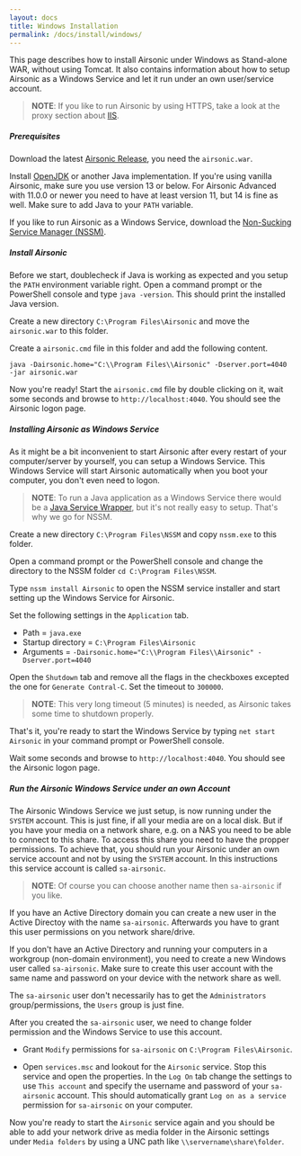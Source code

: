 ```yaml
---
layout: docs
title: Windows Installation
permalink: /docs/install/windows/
---
```

This page describes how to install Airsonic under Windows as Stand-alone WAR, without using Tomcat. It also contains information about how to setup Airsonic as a Windows Service and let it run under an own user/service account.

> **NOTE**: If you like to run Airsonic by using HTTPS, take a look at the proxy section about [IIS](/docs/proxy/iis/).

##### Prerequisites

Download the latest [Airsonic Release](https://github.com/airsonic/airsonic/releases), you need the `airsonic.war`.

Install [OpenJDK](https://openjdk.java.net) or another Java implementation. If you're using vanilla Airsonic, make sure you use version 13 or below. For Airsonic Advanced with 11.0.0 or newer you need to have at least version 11, but 14 is fine as well. Make sure to add Java to your `PATH` variable.

If you like to run Airsonic as a Windows Service, download the [Non-Sucking Service Manager (NSSM)](https://nssm.cc/download).

##### Install Airsonic

Before we start, doublecheck if Java is working as expected and you setup the `PATH` environment variable right. Open a command prompt or the PowerShell console and type `java -version`. This should print the installed Java version.

Create a new directory `C:\Program Files\Airsonic` and move the `airsonic.war` to this folder.

Create a `airsonic.cmd` file in this folder and add the following content.

```
java -Dairsonic.home="C:\\Program Files\\Airsonic" -Dserver.port=4040 -jar airsonic.war
```

Now you're ready! Start the `airsonic.cmd` file by double clicking on it, wait some seconds and browse to `http://localhost:4040`. You should see the Airsonic logon page.

##### Installing Airsonic as Windows Service

As it might be a bit inconvenient to start Airsonic after every restart of your computer/server by yourself, you can setup a Windows Service. This Windows Service will start Airsonic automatically when you boot your computer, you don't even need to logon.

> **NOTE**: To run a Java application as a Windows Service there would be a [Java Service Wrapper](https://wrapper.tanukisoftware.com), but it's not really easy to setup. That's why we go for NSSM.

Create a new directory `C:\Program Files\NSSM` and copy `nssm.exe` to this folder.

Open a command prompt or the PowerShell console and change the directory to the NSSM folder `cd C:\Program Files\NSSM`.

Type `nssm install Airsonic` to open the NSSM service installer and start setting up the Windows Service for Airsonic.

Set the following settings in the `Application` tab.

- Path = `java.exe`
- Startup directory = `C:\Program Files\Airsonic`
- Arguments = `-Dairsonic.home="C:\\Program Files\\Airsonic" -Dserver.port=4040`

Open the `Shutdown` tab and remove all the flags in the checkboxes excepted the one for `Generate Contral-C`. Set the timeout to `300000`.

> **NOTE**: This very long timeout (5 minutes) is needed, as Airsonic takes some time to shutdown properly.

That's it, you're ready to start the Windows Service by typing `net start Airsonic` in your command prompt or PowerShell console.

Wait some seconds and browse to `http://localhost:4040`. You should see the Airsonic logon page.

##### Run the Airsonic Windows Service under an own Account

The Airsonic Windows Service we just setup, is now running under the `SYSTEM` account. This is just fine, if all your media are on a local disk. But if you have your media on a network share, e.g. on a NAS you need to be able to connect to this share. To access this share you need to have the propper permissions. To achieve that, you should run your Airsonic under an own service account and not by using the `SYSTEM` account. In this instructions this service account is called `sa-airsonic`.

> **NOTE**: Of course you can choose another name then `sa-airsonic` if you like.

If you have an Active Directory domain you can create a new user in the Active Directoy with the name `sa-airsonic`. Afterwards you have to grant this user permissions on you network share/drive.

If you don't have an Active Directory and running your computers in a workgroup (non-domain environment), you need to create a new Windows user called `sa-airsonic`. Make sure to create this user account with the same name and password on your device with the network share as well.

The `sa-airsonic` user don't necessarily has to get the `Administrators` group/permissions, the `Users` group is just fine. 

After you created the `sa-airsonic` user, we need to change folder permission and the Windows Service to use this account. 

- Grant `Modify` permissions for `sa-airsonic` on `C:\Program Files\Airsonic`.

- Open `services.msc` and lookout for the `Airsonic` service. Stop this service and open the properties. In the `Log On` tab change the settings to use `This account` and specify the username and password of your `sa-airsonic` account. This should automatically grant `Log on as a service` permission for `sa-airsonic` on your computer.

Now you're ready to start the `Airsonic` service again and you should be able to add your network drive as media folder in the Airsonic settings under `Media folders` by using a UNC path like `\\servername\share\folder`.